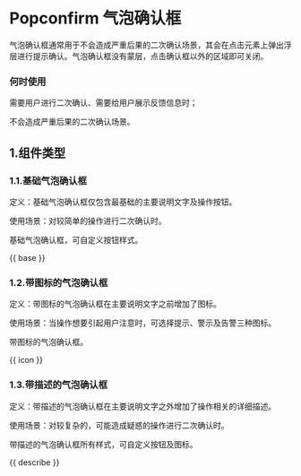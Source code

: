 # Popconfirm 气泡确认框

气泡确认框通常用于不会造成严重后果的二次确认场景，其会在点击元素上弹出浮层进行提示确认。气泡确认框没有蒙层，点击确认框以外的区域即可关闭。

### 何时使用

需要用户进行二次确认、需要给用户展示反馈信息时；

不会造成严重后果的二次确认场景。

## 1.组件类型

### 1.1.基础气泡确认框

定义：基础气泡确认框仅包含最基础的主要说明文字及操作按钮。

使用场景：对较简单的操作进行二次确认时。

基础气泡确认框，可自定义按钮样式。

{{ base }}

### 1.2.带图标的气泡确认框

定义：带图标的气泡确认框在主要说明文字之前增加了图标。

使用场景：当操作想要引起用户注意时，可选择提示、警示及告警三种图标。

带图标的气泡确认框。

{{ icon }}

### 1.3.带描述的气泡确认框

定义：带描述的气泡确认框在主要说明文字之外增加了操作相关的详细描述。

使用场景：对较复杂的，可能造成疑惑的操作进行二次确认时。

带描述的气泡确认框所有样式，可自定义按钮及图标。

{{ describe }}
